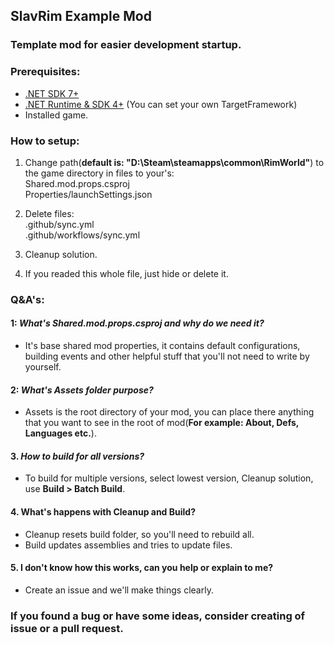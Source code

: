 ﻿## SlavRim Example Mod

### Template mod for easier development startup.

### Prerequisites:

- [.NET SDK 7+](https://dotnet.microsoft.com/en-us/download/dotnet/7.0)
- [.NET Runtime & SDK 4+](https://dotnet.microsoft.com/en-us/download/dotnet-framework/net48) (You can set your own TargetFramework)
- Installed game.

### How to setup:

1. Change path(<b>default is: "D:\Steam\steamapps\common\RimWorld\"</b>) to the game directory in files to your's:<br/>
Shared.mod.props.csproj<br/>
Properties/launchSettings.json

2. Delete files:<br/>
.github/sync.yml<br/>
.github/workflows/sync.yml

3. Cleanup solution.

4. If you readed this whole file, just hide or delete it.

### Q&A's:

#### 1: <i>What's Shared.mod.props.csproj and why do we need it?</i>
- It's base shared mod properties, it contains default configurations, building events and other helpful stuff that you'll not need to write by yourself.

#### 2: <i>What's Assets folder purpose?</i>
- Assets is the root directory of your mod, you can place there anything that you want to see in the root of mod(<b>For example: About, Defs, Languages etc.</b>).

#### 3. <i>How to build for all versions?</i>
- To build for multiple versions, select lowest version, Cleanup solution, use <b>Build > Batch Build</b>.

#### 4. What's happens with Cleanup and Build?
- Cleanup resets build folder, so you'll need to rebuild all.
- Build updates assemblies and tries to update files.

#### 5. I don't know how this works, can you help or explain to me?
- Create an issue and we'll make things clearly.

### If you found a bug or have some ideas, consider creating of issue or a pull request.